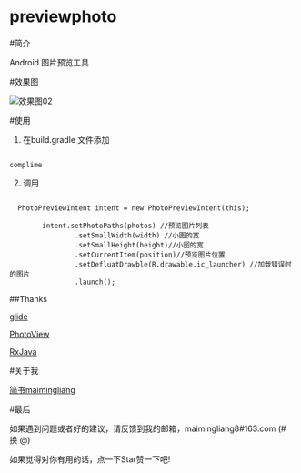 # previewphoto

#简介

Android 图片预览工具

#效果图


![效果图02](https://github.com/maimingliang/previewphoto/blob/master/001.gif)


#使用

1. 在build.gradle 文件添加

```code

complime

```

2. 调用

```code

  PhotoPreviewIntent intent = new PhotoPreviewIntent(this);

        intent.setPhotoPaths(photos) //预览图片列表
                .setSmallWidth(width) //小图的宽
                .setSmallHeight(height)//小图的宽
                .setCurrentItem(position)//预览图片位置
                .setDefluatDrawble(R.drawable.ic_launcher) //加载错误时的图片
                .launch();

```


##Thanks


[glide](https://github.com/bumptech/glide)

[PhotoView](https://github.com/chrisbanes/PhotoView)

[RxJava](https://github.com/ReactiveX/RxJava)


#关于我

[简书maimingliang](http://www.jianshu.com/users/141bda5f1c5c/latest_articles)


#最后

如果遇到问题或者好的建议，请反馈到我的邮箱，maimingliang8#163.com (# 换 @)

如果觉得对你有用的话，点一下Star赞一下吧!


